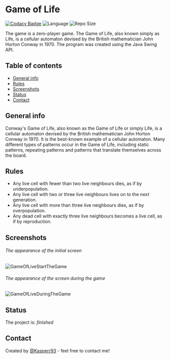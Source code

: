 # Game of Life
[![Codacy Badge](https://api.codacy.com/project/badge/Grade/6a9cbf0ba8154d75a9b79137924085a6)](https://www.codacy.com/app/Kasperr93/GameOfLife?utm_source=github.com&amp;utm_medium=referral&amp;utm_content=Kasperr93/GameOfLife&amp;utm_campaign=Badge_Grade) ![Language](https://img.shields.io/github/languages/top/Kasperr93/GameOfLife.svg) ![Repo Size](https://img.shields.io/github/repo-size/Kasperr93/GameOfLife.svg)

The game is a zero-player game. The Game of Life, also known simply as Life, is a cellular automaton devised by the British mathematician John Horton Conway in 1970. The program was created using the Java Swing API.

## Table of contents
* [General info](#general-info)
* [Rules](#rules)
* [Screenshots](#screenshots)
* [Status](#status)
* [Contact](#contact)

## General info
Conway's Game of Life, also known as the Game of Life or simply Life, is a cellular automaton devised by the British mathematician John Horton Conway in 1970. It is the best-known example of a cellular automaton. Many different types of patterns occur in the Game of Life, including static patterns, repeating patterns and patterns that translate themselves across the board. 

## Rules
* Any live cell with fewer than two live neighbours dies, as if by underpopulation.
* Any live cell with two or three live neighbours lives on to the next generation.
* Any live cell with more than three live neighbours dies, as if by overpopulation.
* Any dead cell with exactly three live neighbours becomes a live cell, as if by reproduction.

## Screenshots
###### The appearance of the initial screen
![GameOfLiveStartTheGame](https://user-images.githubusercontent.com/26023953/54286245-bdee2f00-45a3-11e9-8777-d33111212e8b.png)

###### The appearance of the screen during the game
![GameOfLiveDuringTheGame](https://user-images.githubusercontent.com/26023953/54286244-bdee2f00-45a3-11e9-930c-6c71f6b278b2.png) 

## Status
The project is: _finished_

## Contact
Created by [@Kasperr93](https://www.linkedin.com/in/kasperek-tomasz/) - feel free to contact me!
